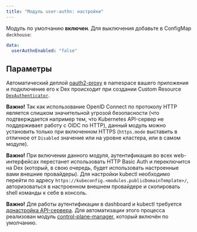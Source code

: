 ```yaml
---
title: "Модуль user-authn: настройки"
---
```


Модуль по умолчанию **включен**. Для выключения добавьте в ConfigMap `deckhouse`:

```yaml
data:
  userAuthnEnabled: "false"
```

## Параметры

<!-- SCHEMA -->

Автоматический деплой [oauth2-proxy](https://github.com/pusher/oauth2_proxy) в namespace вашего приложения и подключение его к Dex происходит при создании Custom Resource [`DexAuthenticator`](cr.html#dexauthenticator).

**Важно!** Так как использование OpenID Connect по протоколу HTTP является слишком значительной угрозой безопасности (что подтверждается например тем, что Kubernetes API-сервер не поддерживает работу с OIDC по HTTP), данный модуль можно установить только при включенном HTTPS (`https.mode` выставить в отличное от `Disabled` значение или на уровне кластера, или в самом модуле).

**Важно!** При включении данного модуля, аутентификация во всех web-интерфейсах перестанет использовать HTTP Basic Auth и переключится на Dex (который, в свою очередь, будет использовать настроенные вами внешние провайдеры).
Для настройки kubectl необходимо перейти по адресу `https://kubeconfig.<modules.publicDomainTemplate>/`, авторизоваться в настроенном внешнем провайдере и скопировать shell команды к себе в консоль.

**Важно!** Для работы аутентификации в dashboard и kubectl требуется [донастройка API-сервера](faq.html#настройка-kube-apiserver). Для автоматизации этого процесса реализован модуль [control-plane-manager](../../modules/040-control-plane-manager/), который включён по умолчанию.
